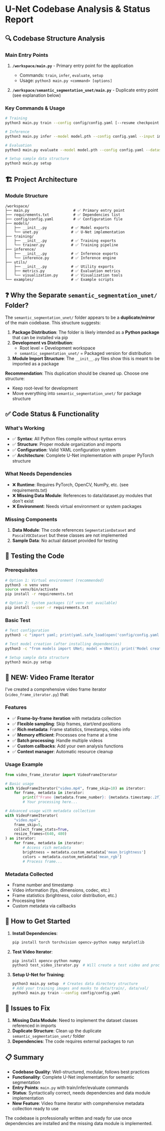 # U-Net Codebase Analysis & Status Report

## 🔍 **Codebase Structure Analysis**

### **Main Entry Points**
1. **`/workspace/main.py`** - Primary entry point for the application
   - Commands: `train`, `infer`, `evaluate`, `setup`
   - Usage: `python3 main.py <command> [options]`

2. **`/workspace/semantic_segmentation_unet/main.py`** - Duplicate entry point (see explanation below)

### **Key Commands & Usage**
```bash
# Training
python3 main.py train --config config/config.yaml [--resume checkpoint.pth]

# Inference
python3 main.py infer --model model.pth --config config.yaml --input image.jpg --output outputs/

# Evaluation  
python3 main.py evaluate --model model.pth --config config.yaml --dataset data/test/ --output results/

# Setup sample data structure
python3 main.py setup
```

## 🏗️ **Project Architecture**

### **Module Structure**
```
/workspace/
├── main.py                    # ✅ Primary entry point
├── requirements.txt           # ✅ Dependencies list
├── config/config.yaml         # ✅ Configuration file
├── models/
│   ├── __init__.py           # ✅ Model exports
│   └── unet.py               # ✅ U-Net implementation
├── training/
│   ├── __init__.py           # ✅ Training exports  
│   └── trainer.py            # ✅ Training pipeline
├── inference/
│   ├── __init__.py           # ✅ Inference exports
│   └── inference.py          # ✅ Inference engine
├── utils/
│   ├── __init__.py           # ✅ Utility exports
│   ├── metrics.py            # ✅ Evaluation metrics
│   └── visualization.py      # ✅ Visualization tools
└── examples/                 # ✅ Example scripts
```

## ❓ **Why the Separate `semantic_segmentation_unet/` Folder?**

The `semantic_segmentation_unet/` folder appears to be a **duplicate/mirror** of the main codebase. This structure suggests:

1. **Package Distribution**: The folder is likely intended as a **Python package** that can be installed via pip
2. **Development vs Distribution**: 
   - Root level = Development workspace
   - `semantic_segmentation_unet/` = Packaged version for distribution
3. **Module Import Structure**: The `__init__.py` files show this is meant to be imported as a package

**Recommendation**: This duplication should be cleaned up. Choose one structure:
- Keep root-level for development
- Move everything into `semantic_segmentation_unet/` for package structure

## ✅ **Code Status & Functionality**

### **What's Working**
- ✅ **Syntax**: All Python files compile without syntax errors
- ✅ **Structure**: Proper module organization and imports
- ✅ **Configuration**: Valid YAML configuration system
- ✅ **Architecture**: Complete U-Net implementation with proper PyTorch structure

### **What Needs Dependencies**
- ❌ **Runtime**: Requires PyTorch, OpenCV, NumPy, etc. (see requirements.txt)
- ❌ **Missing Data Module**: References to data/dataset.py modules that don't exist
- ❌ **Environment**: Needs virtual environment or system packages

### **Missing Components**
1. **Data Module**: The code references `SegmentationDataset` and `PascalVOCDataset` but these classes are not implemented
2. **Sample Data**: No actual dataset provided for testing

## 🧪 **Testing the Code**

### **Prerequisites**
```bash
# Option 1: Virtual environment (recommended)
python3 -m venv venv
source venv/bin/activate
pip install -r requirements.txt

# Option 2: System packages (if venv not available)
pip install --user -r requirements.txt
```

### **Basic Test**
```bash
# Test configuration
python3 -c "import yaml; print(yaml.safe_load(open('config/config.yaml')))"

# Test model creation (after installing dependencies)
python3 -c "from models import UNet; model = UNet(); print('Model created successfully')"

# Setup sample data structure
python3 main.py setup
```

## 🎥 **NEW: Video Frame Iterator**

I've created a comprehensive video frame iterator (`video_frame_iterator.py`) that:

### **Features**
- ✅ **Frame-by-frame iteration** with metadata collection
- ✅ **Flexible sampling**: Skip frames, start/end positions
- ✅ **Rich metadata**: Frame statistics, timestamps, video info
- ✅ **Memory efficient**: Processes one frame at a time
- ✅ **Batch processing**: Handle multiple videos
- ✅ **Custom callbacks**: Add your own analysis functions
- ✅ **Context manager**: Automatic resource cleanup

### **Usage Example**
```python
from video_frame_iterator import VideoFrameIterator

# Basic usage
with VideoFrameIterator("video.mp4", frame_skip=10) as iterator:
    for frame, metadata in iterator:
        print(f"Frame {metadata.frame_number}: {metadata.timestamp:.2f}s")
        # Your processing here...

# Advanced usage with metadata collection
with VideoFrameIterator(
    "video.mp4",
    frame_skip=5,
    collect_frame_stats=True,
    resize_frames=(640, 480)
) as iterator:
    for frame, metadata in iterator:
        # Access rich metadata
        brightness = metadata.custom_metadata['mean_brightness']
        colors = metadata.custom_metadata['mean_rgb']
        # Process frame...
```

### **Metadata Collected**
- Frame number and timestamp
- Video information (fps, dimensions, codec, etc.)
- Frame statistics (brightness, color distribution, etc.)
- Processing time
- Custom metadata via callbacks

## 🚀 **How to Get Started**

1. **Install Dependencies**:
   ```bash
   pip install torch torchvision opencv-python numpy matplotlib
   ```

2. **Test Video Iterator**:
   ```bash
   pip install opencv-python numpy
   python3 test_video_iterator.py  # Will create a test video and process it
   ```

3. **Setup U-Net for Training**:
   ```bash
   python3 main.py setup  # Creates data directory structure
   # Add your training images and masks to data/train/, data/val/
   python3 main.py train --config config/config.yaml
   ```

## 🔧 **Issues to Fix**

1. **Missing Data Module**: Need to implement the dataset classes referenced in imports
2. **Duplicate Structure**: Clean up the duplicate `semantic_segmentation_unet/` folder
3. **Dependencies**: The code requires external packages to run

## 📋 **Summary**

- **Codebase Quality**: Well-structured, modular, follows best practices
- **Functionality**: Complete U-Net implementation for semantic segmentation  
- **Entry Points**: `main.py` with train/infer/evaluate commands
- **Status**: Syntactically correct, needs dependencies and data module implementation
- **New Feature**: Video frame iterator with comprehensive metadata collection ready to use

The codebase is professionally written and ready for use once dependencies are installed and the missing data module is implemented.